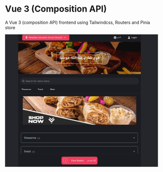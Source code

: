 # Vue 3 (Composition API)

A Vue 3 (composition API) frontend using Tailwindcss, Routers and Pinia store

![Home](src/assets/landing.PNG)
